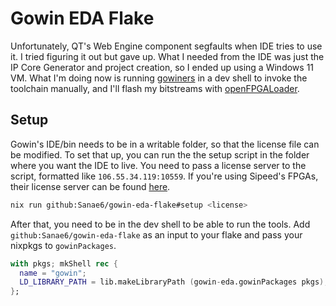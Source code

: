 # Gowin EDA Flake
Unfortunately, QT's Web Engine component segfaults when IDE tries to use it. I tried figuring it out but gave up.
What I needed from the IDE was just the IP Core Generator and project creation, so I ended up using a Windows 11 VM. 
What I'm doing now is running [gowiners](https://github.com/sigma-logic/gowiners) in a dev shell to invoke the toolchain manually,
and I'll flash my bitstreams with [openFPGALoader](https://github.com/trabucayre/openFPGALoader).

## Setup
Gowin's IDE/bin needs to be in a writable folder, so that the license file can be modified.
To set that up, you can run the the setup script in the folder where you want the IDE to live.
You need to pass a license server to the script, formatted like `106.55.34.119:10559`. If you're using Sipeed's FPGAs, their license server can be found [here](https://wiki.sipeed.com/hardware/en/tang/common-doc/get_started/install-the-ide.html#About-the-license).
```bash
nix run github:Sanae6/gowin-eda-flake#setup <license>
```
After that, you need to be in the dev shell to be able to run the tools.
Add `github:Sanae6/gowin-eda-flake` as an input to your flake and pass your nixpkgs to `gowinPackages`.
```nix
with pkgs; mkShell rec {
  name = "gowin";
  LD_LIBRARY_PATH = lib.makeLibraryPath (gowin-eda.gowinPackages pkgs);
};
```
